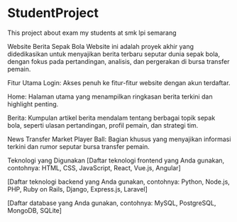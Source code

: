 # StudentProject
This project about exam my students at smk lpi semarang

Website Berita Sepak Bola
Website ini adalah proyek akhir yang didedikasikan untuk menyajikan berita terbaru seputar dunia sepak bola, dengan fokus pada pertandingan, analisis, dan pergerakan di bursa transfer pemain.

Fitur Utama
Login: Akses penuh ke fitur-fitur website dengan akun terdaftar.

Home: Halaman utama yang menampilkan ringkasan berita terkini dan highlight penting.

Berita: Kumpulan artikel berita mendalam tentang berbagai topik sepak bola, seperti ulasan pertandingan, profil pemain, dan strategi tim.

News Transfer Market Player Ball: Bagian khusus yang menyajikan informasi terkini dan rumor seputar bursa transfer pemain.

Teknologi yang Digunakan
[Daftar teknologi frontend yang Anda gunakan, contohnya: HTML, CSS, JavaScript, React, Vue.js, Angular]

[Daftar teknologi backend yang Anda gunakan, contohnya: Python, Node.js, PHP, Ruby on Rails, Django, Express.js, Laravel]

[Daftar database yang Anda gunakan, contohnya: MySQL, PostgreSQL, MongoDB, SQLite]
